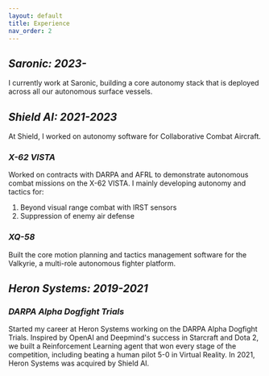 ```yaml
---
layout: default
title: Experience
nav_order: 2
---
```

## *Saronic: 2023-* 

I currently work at Saronic, building a core autonomy stack that is deployed across all our autonomous surface vessels. 

## *Shield AI: 2021-2023*
At Shield, I worked on autonomy software for Collaborative Combat Aircraft.

### *X-62 VISTA*

Worked on contracts with DARPA and AFRL to demonstrate autonomous combat missions on the X-62 VISTA. I mainly developing autonomy and tactics for:

1. Beyond visual range combat with IRST sensors
2. Suppression of enemy air defense

### *XQ-58*

Built the core motion planning and tactics management software for the Valkyrie, a multi-role autonomous fighter platform.

## *Heron Systems: 2019-2021*

### *DARPA Alpha Dogfight Trials*

Started my career at Heron Systems working on the DARPA Alpha Dogfight Trials. Inspired by OpenAI and Deepmind's success in Starcraft and Dota 2, we built a Reinforcement Learning agent that won every stage of the competition, including beating a human pilot 5-0 in Virtual Reality. In 2021, Heron Systems was acquired by Shield AI. 
